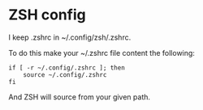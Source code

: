 # ZSH config

I keep .zshrc in ~/.config/zsh/.zshrc. 

To do this make your ~/.zshrc file content the following:

```
if [ -r ~/.config/.zshrc ]; then
    source ~/.config/.zshrc
fi
```

And ZSH will source from your given path.
